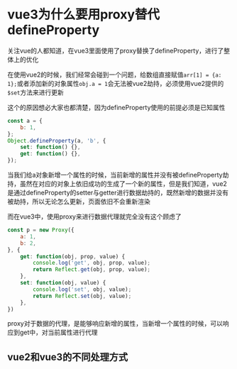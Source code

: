 # vue3为什么要用proxy替代defineProperty

关注vue的人都知道，在vue3里面使用了proxy替换了defineProperty，进行了整体上的优化

在使用vue2的时候，我们经常会碰到一个问题，给数组直接赋值`arr[1] = {a: 1};`或者添加新的对象属性`obj.a = 1`会无法被vue2劫持，必须使用vue2提供的`$set`方法来进行更新

这个的原因想必大家也都清楚，因为defineProperty使用的前提必须是已知属性

```javascript
const a = {
    b: 1,
};
Object.defineProperty(a, 'b', {
    set: function() {},
    get: function() {},
});
```

当我们给a对象新增一个属性的时候，当前新增的属性并没有被defineProperty劫持，虽然在对应的对象上依旧成功的生成了一个新的属性，但是我们知道，vue2是通过defineProperty的setter与getter进行数据劫持的，既然新增的数据并没有被劫持，所以无论怎么更新，页面依旧不会重新渲染

而在vue3中，使用proxy来进行数据代理就完全没有这个顾虑了

```javascript
const p = new Proxy({
    a: 1,
    b: 2,
}, {
    get: function(obj, prop, value) {
        console.log('get', obj, prop, value);
        return Reflect.get(obj, prop, value);
    },
    set: function(obj, value) {
        console.log('set', obj, value);
        return Reflect.set(obj, value);
    },
})
```

proxy对于数据的代理，是能够响应新增的属性，当新增一个属性的时候，可以响应到get中，对当前属性进行代理

## vue2和vue3的不同处理方式

